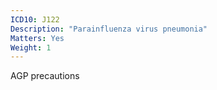 ```yaml
---
ICD10: J122
Description: "Parainfluenza virus pneumonia"
Matters: Yes
Weight: 1
---
```

AGP precautions
